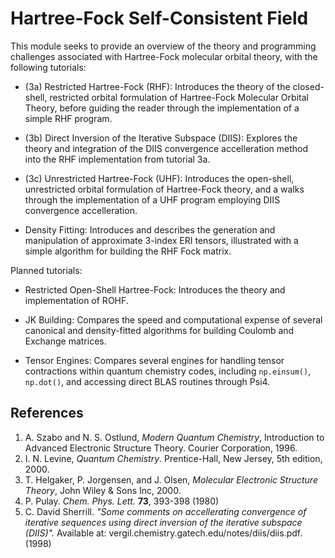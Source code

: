 Hartree-Fock Self-Consistent Field
==================================

This module seeks to provide an overview of the theory and programming challenges associated with Hartree-Fock molecular orbital theory, with the following tutorials:

- (3a) Restricted Hartree-Fock (RHF): Introduces the theory of the closed-shell, restricted orbital formulation of Hartree-Fock Molecular Orbital Theory, before guiding the reader through the implementation of a simple RHF program.

- (3b) Direct Inversion of the Iterative Subspace (DIIS): Explores the theory and integration of the DIIS convergence accelleration method into the RHF implementation from tutorial 3a.  

- (3c) Unrestricted Hartree-Fock (UHF): Introduces the open-shell, unrestricted orbital formulation of Hartree-Fock theory, and a walks through the implementation of a UHF program employing DIIS convergence accelleration.

- Density Fitting: Introduces and describes the generation and manipulation of approximate 3-index ERI tensors, illustrated with a simple algorithm for building the RHF Fock matrix.


Planned tutorials:
- Restricted Open-Shell Hartree-Fock: Introduces the theory and implementation of ROHF.

- JK Building: Compares the speed and computational expense of several canonical and density-fitted algorithms for building Coulomb and Exchange matrices.

- Tensor Engines: Compares several engines for handling tensor contractions within quantum chemistry codes, including `np.einsum()`, `np.dot()`, and accessing direct BLAS routines through Psi4.

## References

1. A. Szabo and N. S. Ostlund, *Modern Quantum Chemistry*, Introduction to Advanced Electronic Structure Theory. Courier Corporation, 1996.
2. I. N. Levine, *Quantum Chemistry*. Prentice-Hall, New Jersey, 5th edition, 2000.
3. T. Helgaker, P. Jorgensen, and J. Olsen, *Molecular Electronic Structure Theory*, John Wiley & Sons Inc, 2000.
4. P. Pulay. *Chem. Phys. Lett.* **73**, 393-398 (1980)
5. C. David Sherrill. *"Some comments on accellerating convergence of iterative sequences using direct inversion of the iterative subspace (DIIS)".* Available at: vergil.chemistry.gatech.edu/notes/diis/diis.pdf. (1998)
